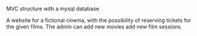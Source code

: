 
MVC structure with a mysql database

A website for a fictional cinema, with the possibility of reserving tickets for the given films. The admin can add new movies add new film sessions



